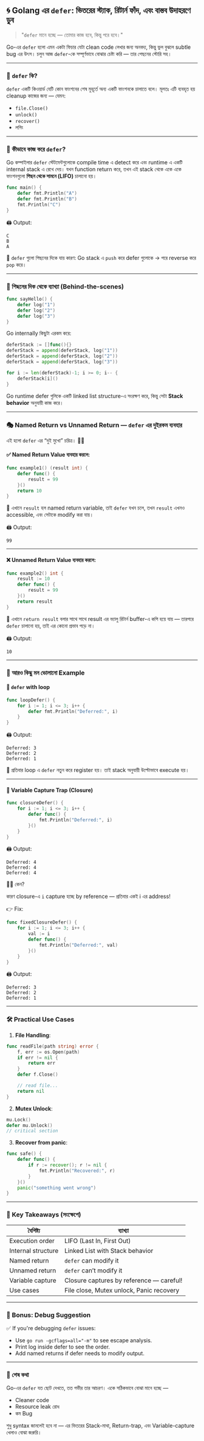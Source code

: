 ## 🌀 Golang এর `defer`: ভিতরের স্ট্যাক, রিটার্ন ফাঁদ, এবং বাস্তব উদাহরণে ডুব

> "`defer` মানে হচ্ছে — তোমার কাজ হবে, কিন্তু পরে হবে।"

Go-এর `defer` হলো এমন একটা ফিচার যেটা clean code লেখার জন্য অনবদ্য, কিন্তু ভুল বুঝলে subtle bug এর উৎস। চলুন আজ `defer`-কে সম্পূর্ণভাবে বোঝার চেষ্টা করি — তার পেছনের স্টোরি সহ।

---

### 🔸 `defer` কি?

`defer` একটি কিওয়ার্ড যেটি কোন ফাংশনের শেষ মুহূর্তে অন্য একটি ফাংশনকে চালাতে বলে। মূলতঃ এটি ব্যবহৃত হয় cleanup কাজের জন্য — যেমন:

- `file.Close()`
- `unlock()`
- `recover()`
- লগিং

---

### 🎯 কীভাবে কাজ করে `defer`?

Go কম্পাইলার `defer` স্টেটমেন্টগুলোকে compile time এ detect করে এবং runtime এ একটি internal stack এ রেখে দেয়। যখন function return করে, তখন এই stack থেকে একে একে ফাংশনগুলো **পিছন থেকে সামনে (LIFO)** চালানো হয়।

```go
func main() {
    defer fmt.Println("A")
    defer fmt.Println("B")
    fmt.Println("C")
}
```

🖨️ Output:

```
C
B
A
```

📌 `defer` গুলো পিছনের দিকে যায় কারণ: Go stack এ `push` করে defer গুলোকে → পরে reverse করে `pop` করে।

---

### 🔧 পিছনের দিক থেকে ব্যাখ্যা (Behind-the-scenes)

```go
func sayHello() {
    defer log("1")
    defer log("2")
    defer log("3")
}
```

Go internally কিছুটা এরকম করে:

```go
deferStack := []func(){}
deferStack = append(deferStack, log("1"))
deferStack = append(deferStack, log("2"))
deferStack = append(deferStack, log("3"))

for i := len(deferStack)-1; i >= 0; i-- {
    deferStack[i]()
}
```

Go runtime defer গুলিকে একটি linked list structure-এ সংরক্ষণ করে, কিন্তু সেটা **Stack behavior** অনুযায়ী কাজ করে।

---

### 🎭 Named Return vs Unnamed Return — `defer` এর দুইরকম ব্যবহার

এই হলো `defer` এর “দুই মুখো” চরিত্র। 🤹‍♂️

#### ✅ Named Return Value ব্যবহার করলে:

```go
func example1() (result int) {
    defer func() {
        result = 99
    }()
    return 10
}
```

📌 এখানে `result` হল named return variable, তাই `defer` যখন চলে, তখন `result` এখনও accessible, এবং সেটাকে modify করা যায়।

🖨️ Output:

```
99
```

---

#### ❌ Unnamed Return Value ব্যবহার করলে:

```go
func example2() int {
    result := 10
    defer func() {
        result = 99
    }()
    return result
}
```

📌 এখানে `return result` বলার সাথে সাথে result এর ভ্যালু রিটার্ন buffer-এ কপি হয়ে যায় — তারপরে `defer` চালানো হয়, তাই এর কোনো প্রভাব পড়ে না।

🖨️ Output:

```
10
```

---

### 🧠 আরও কিছু মন ভোলানো Example

#### 🔄 `defer` with loop

```go
func loopDefer() {
    for i := 1; i <= 3; i++ {
        defer fmt.Println("Deferred:", i)
    }
}
```

🖨️ Output:

```
Deferred: 3
Deferred: 2
Deferred: 1
```

📌 প্রতিবার loop এ `defer` নতুন করে register হয়। তাই stack অনুযায়ী উল্টোভাবে execute হয়।

---

#### 📛 Variable Capture Trap (Closure)

```go
func closureDefer() {
    for i := 1; i <= 3; i++ {
        defer func() {
            fmt.Println("Deferred:", i)
        }()
    }
}
```

🖨️ Output:

```
Deferred: 4
Deferred: 4
Deferred: 4
```

😵‍💫 কেন?

কারণ closure-এ `i` capture হচ্ছে by reference — প্রতিবার একই i এর address!

👉 Fix:

```go
func fixedClosureDefer() {
    for i := 1; i <= 3; i++ {
        val := i
        defer func() {
            fmt.Println("Deferred:", val)
        }()
    }
}
```

🖨️ Output:

```
Deferred: 3
Deferred: 2
Deferred: 1
```

---

### 🛠️ Practical Use Cases

1. **File Handling**:

```go
func readFile(path string) error {
    f, err := os.Open(path)
    if err != nil {
        return err
    }
    defer f.Close()

    // read file...
    return nil
}
```

2. **Mutex Unlock**:

```go
mu.Lock()
defer mu.Unlock()
// critical section
```

3. **Recover from panic**:

```go
func safe() {
    defer func() {
        if r := recover(); r != nil {
            fmt.Println("Recovered:", r)
        }
    }()
    panic("something went wrong")
}
```

---

### 🧾 Key Takeaways (সংক্ষেপে)

| বৈশিষ্ট্য          | ব্যাখ্যা                                 |
| ------------------ | ---------------------------------------- |
| Execution order    | LIFO (Last In, First Out)                |
| Internal structure | Linked List with Stack behavior          |
| Named return       | `defer` can modify it                    |
| Unnamed return     | `defer` can’t modify it                  |
| Variable capture   | Closure captures by reference — careful! |
| Use cases          | File close, Mutex unlock, Panic recovery |

---

### 🎁 Bonus: Debug Suggestion

✅ If you're debugging `defer` issues:

- Use `go run -gcflags=all="-m"` to see escape analysis.
- Print log inside defer to see the order.
- Add named returns if defer needs to modify output.

---

### 🧠 শেষ কথা

Go-এর `defer` যত ছোট দেখতে, তত গভীর তার আচরণ। একে সঠিকভাবে বোঝা মানে হচ্ছে —

- Cleaner code
- Resource leak রোধ
- কম Bug

শুধু syntax জানলেই হবে না — এর ভিতরের Stack-মাথা, Return-trap, এবং Variable-capture খেলাও বোঝা জরুরি।